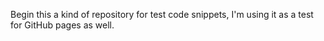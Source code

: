 Begin this a kind of repository for test code snippets, I'm using it as a test for GitHub pages as well.

